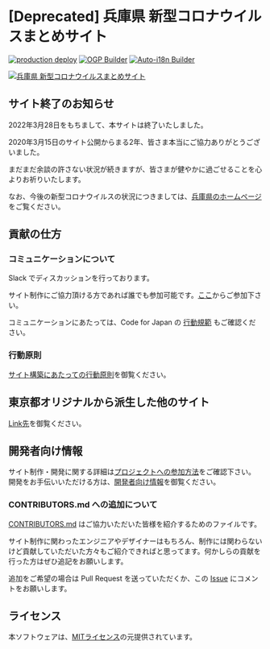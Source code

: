 # [Deprecated] 兵庫県 新型コロナウイルスまとめサイト

[![production deploy](https://github.com/stop-covid19-hyogo/covid19/workflows/production%20deploy/badge.svg?branch=master)](https://github.com/tokyo-metropolitan-gov/covid19/actions?query=workflow%3A%22production+deploy%22)
[![OGP Builder](https://github.com/stop-covid19-hyogo/covid19/workflows/OGP%20Builder/badge.svg?branch=master)](https://github.com/tokyo-metropolitan-gov/covid19/actions?query=workflow%3A%22OGP+Builder%22)
[![Auto-i18n Builder](https://github.com/stop-covid19-hyogo/covid19/workflows/Auto-i18n%20Builder/badge.svg?branch=development)](https://github.com/stop-covid19-hyogo/covid19/actions?query=workflow%3A%22Auto-i18n+Builder%22)

[![兵庫県 新型コロナウイルスまとめサイト](https://user-images.githubusercontent.com/2575204/80415970-4c3f8480-890e-11ea-8e6f-5d6f5d8d63b4.png)](https://stop-covid19-hyogo.org/)

<!--
### 日本語 | [English](./docs/en/README.md) | [Español](./docs/es/README.md) | [한국어](./docs/ko/README.md) | [繁體中文](./docs/zh_TW/README.md) | [简体中文](./docs/zh_CN/README.md) | [Tiếng Việt](./docs/vi/README.md) | [ภาษาไทย](./docs/th/README.md) | [Français](./docs/fr/README.md)
-->

## サイト終了のお知らせ

2022年3月28日をもちまして、本サイトは終了いたしました。

2020年3月15日のサイト公開からまる2年、皆さま本当にご協力ありがとうございました。

まだまだ余談の許さない状況が続きますが、皆さまが健やかに過ごせることを心よりお祈りいたします。

なお、今後の新型コロナウイルスの状況につきましては、[兵庫県のホームページ](https://web.pref.hyogo.lg.jp/)をご覧ください。

## 貢献の仕方

### コミュニケーションについて

Slack でディスカッションを行っております。

サイト制作にご協力頂ける方であれば誰でも参加可能です。[ここ](https://join.slack.com/t/stop-covid19-hyogo/shared_invite/zt-dlg7je1f-mKaKwRqadIj6l7dm7wSdKg)からご参加下さい。

コミュニケーションにあたっては、Code for Japan の [行動規範](https://github.com/codeforjapan/codeofconduct) もご確認ください。

### 行動原則

[サイト構築にあたっての行動原則](./CODE_OF_CONDUCT.md)を御覧ください。

## 東京都オリジナルから派生した他のサイト

[Link先](https://github.com/tokyo-metropolitan-gov/covid19/blob/development/FORKED_SITES.md)を御覧ください。

## 開発者向け情報

サイト制作・開発に関する詳細は[プロジェクトへの参加方法](./CONTRIBUTING.md)をご確認下さい。  
開発をお手伝いいただける方は、[開発者向け情報](./FOR_DEVELOPERS.md)を御覧ください。

### CONTRIBUTORS.md への追加について

[CONTRIBUTORS.md](./CONTRIBUTORS.md) はご協力いただいた皆様を紹介するためのファイルです。

サイト制作に関わったエンジニアやデザイナーはもちろん、制作には関わらないけど貢献していただいた方々もご紹介できればと思ってます。何かしらの貢献を行った方はぜひ追記をお願いします。

追加をご希望の場合は Pull Request を送っていただくか、この [Issue](https://github.com/stop-covid19-hyogo/covid19/issues/60) にコメントをお願いします。

## ライセンス

本ソフトウェアは、[MITライセンス](./LICENSE.txt)の元提供されています。

